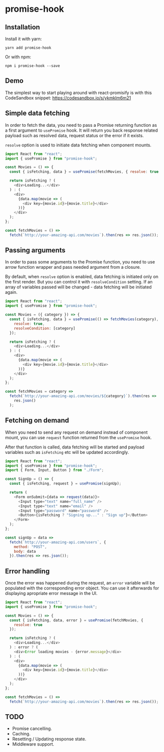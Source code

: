 # promise-hook

## Installation

Install it with yarn:

```
yarn add promise-hook
```

Or with npm:

```
npm i promise-hook --save
```

## Demo

The simplest way to start playing around with react-promisify is with this CodeSandbox snippet:
https://codesandbox.io/s/ykmklm6m21

## Simple data fetching

In order to fetch the data, you need to pass a Promise returning function as a first argument to `usePromise` hook. It will return you back response related payload such as resolved data, request status or the error if it exists.

`resolve` option is used to initiate data fetching when component mounts.

```javascript
import React from "react";
import { usePromise } from "promise-hook";

const Movies = () => {
  const { isFetching, data } = usePromise(fetchMovies, { resolve: true });

  return isFetching ? (
    <div>Loading...</div>
  ) : (
    <div>
      {data.map(movie => (
        <div key={movie.id}>{movie.title}</div>
      ))}
    </div>
  );
};

const fetchMovies = () =>
  fetch(`http://your-amazing-api.com/movies`).then(res => res.json());
```

## Passing arguments

In order to pass some arguments to the Promise function, you need to use arrow function wrapper and pass needed argument from a closure.

By default, when `resolve` option is enabled, data fetching is initiated only on the first render. But you can control it with `resolveCondition` setting. If an array of variables passed will be changed - data fetching will be initiated again.

```javascript
import React from "react";
import { usePromise } from "promise-hook";

const Movies = ({ category }) => {
  const { isFetching, data } = usePromise(() => fetchMovies(category), {
    resolve: true,
    resolveCondition: [category]
  });

  return isFetching ? (
    <div>Loading...</div>
  ) : (
    <div>
      {data.map(movie => (
        <div key={movie.id}>{movie.title}</div>
      ))}
    </div>
  );
};

const fetchMovies = category =>
  fetch(`http://your-amazing-api.com/movies/${category}`).then(res =>
    res.json()
  );
```

## Fetching on demand

When you need to send any request on demand instead of component mount, you can use `request` function returned from the `usePromise` hook.

After that function is called, data fetching will be started and payload variables such as `isFetching` etc will be updated accordingly.

```javascript
import React from "react";
import { usePromise } from "promise-hook";
import { Form, Input, Button } from "./Form";

const SignUp = () => {
  const { isFetching, request } = usePromise(signUp);

  return (
    <Form onSubmit={data => request(data)}>
      <Input type="text" name="full_name" />
      <Input type="text" name="email" />
      <Input type="password" name="password" />
      <Button>{isFetching ? "Signing up..." : "Sign up"}</Button>
    </Form>
  );
};

const signUp = data =>
  fetch(`http://your-amazing-api.com/users`, {
    method: "POST",
    body: data
  }).then(res => res.json());
```

## Error handling

Once the error was happened during the request, an `error` variable will be populated with the corresponding error object. You can use it afterwards for displaying apropriate error message in the UI.

```javascript
import React from "react";
import { usePromise } from "promise-hook";

const Movies = () => {
  const { isFetching, data, error } = usePromise(fetchMovies, {
    resolve: true
  });

  return isFetching ? (
    <div>Loading...</div>
  ) : error ? (
    <div>Error loading movies - {error.message}</div>
  ) : (
    <div>
      {data.map(movie => (
        <div key={movie.id}>{movie.title}</div>
      ))}
    </div>
  );
};

const fetchMovies = () =>
  fetch(`http://your-amazing-api.com/movies`).then(res => res.json());
```

## TODO

- Promise cancelling.
- Caching.
- Resetting / Updating response state.
- Middleware support.
